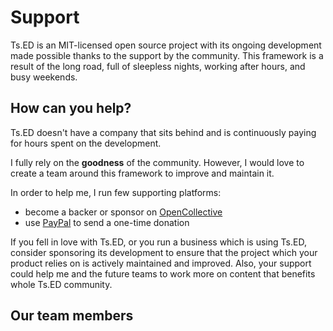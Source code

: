 # Support

Ts.ED is an MIT-licensed open source project with its ongoing development made possible thanks to the support by the community.
This framework is a result of the long road, full of sleepless nights, working after hours, and busy weekends.

## How can you help?

Ts.ED doesn't have a company that sits behind and is continuously paying for hours spent on the development.

I fully rely on the **goodness** <BxIcon name="bx bxs-heart" /> of the community.
However, I would love to create a team around this framework to improve and maintain it.

In order to help me, I run few supporting platforms:

- become a backer or sponsor on [OpenCollective](https://opencollective.com/tsed)
- use [PayPal](https://paypal.me/romainlenzotti) to send a one-time donation

<SupportOptions />

If you fell in love with Ts.ED, or you run a business which is using Ts.ED, consider sponsoring its development
to ensure that the project which your product relies on is actively maintained and improved.
Also, your support could help me and the future teams to work more on content that benefits whole Ts.ED community.

## Our team members

<div class="bg-gray-lighter rounded-small p-5 pt-6 mb-5">
<div class="-mb-8">
<GithubContributors :users="$themeConfig.teams" :show-title="true" color="platinium" padding="4" text-size="sm" width="60"/>
</div>
</div>
